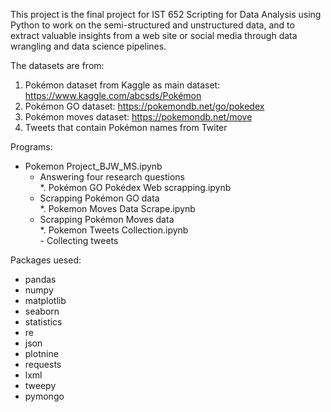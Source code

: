 This project is the final project for IST 652 Scripting for Data Analysis using Python to work on the semi-structured and unstructured data, and to extract valuable insights from a web site or social media through data wrangling and data science pipelines.


The datasets are from:
1. Pokémon dataset from Kaggle as main dataset:  https://www.kaggle.com/abcsds/Pokémon
2. Pokémon GO dataset: https://pokemondb.net/go/pokedex
3. Pokémon moves dataset:  https://pokemondb.net/move
4. Tweets that contain Pokémon names from Twiter


Programs:  
* Pokemon Project_BJW_MS.ipynb  
     - Answering four research questions  
*. Pokémon GO Pokédex Web scrapping.ipynb  
     - Scrapping Pokémon GO data  
*. Pokemon Moves Data Scrape.ipynb  
     - Scrapping Pokémon Moves data  
*. Pokemon Tweets Collection.ipynb  
      - Collecting tweets  
  


Packages uesed:  
* pandas  
* numpy  
* matplotlib  
* seaborn  
* statistics  
* re  
* json  
* plotnine  
* requests  
* lxml  
* tweepy  
* pymongo  
